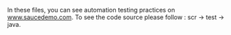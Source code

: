 In these files, you can see automation testing practices on www.saucedemo.com.
To see the code source please follow : scr -> test -> java. 
